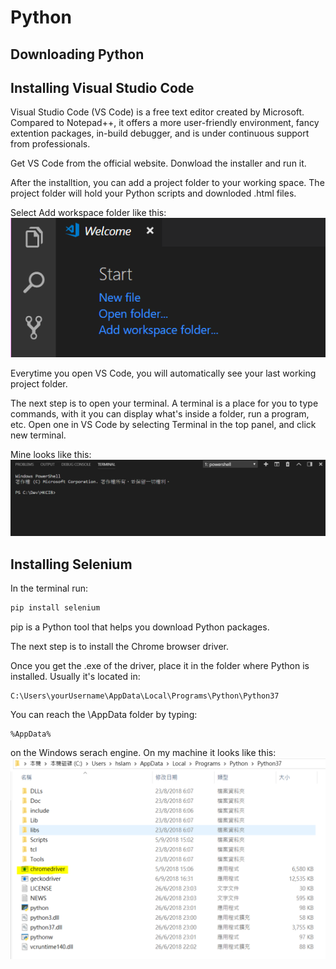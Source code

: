 # Python
## Downloading Python

## Installing Visual Studio Code
Visual Studio Code (VS Code) is a free text editor created by Microsoft. Compared to Notepad++, it offers a more user-friendly environment, fancy extention packages, in-build debugger, and is under continuous support from professionals.

Get VS Code from the official website. Donwload the installer and run it.

After the installtion, you can add a project folder to your working space. The project folder will hold your Python scripts and downloded .html files.

Select Add workspace folder like this:
![VScode workspace](Pictures\01_vscode_workspace.PNG)

Everytime you open VS Code, you will automatically see your last working project folder.

The next step is to open your terminal. A terminal is a place for you to type commands, with it you can display what's inside a folder, run a program, etc. Open one in VS Code by selecting Terminal in the top panel, and click new terminal.

Mine looks like this:
![VS Code Terminal](Pictures\01_vscode_terminal.PNG)

## Installing Selenium
In the terminal run:
```python
pip install selenium
```
pip is a Python tool that helps you download Python packages.

The next step is to install the Chrome browser driver.

Once you get the .exe of the driver, place it in the folder where Python is installed. Usually it's located in:
```
C:\Users\yourUsername\AppData\Local\Programs\Python\Python37
```
You can reach the \AppData folder by typing:
```
%AppData%
```
on the Windows serach engine. On my machine it looks like this:
![Image of chromedriver position](Pictures\01_chromedriver_position.PNG)